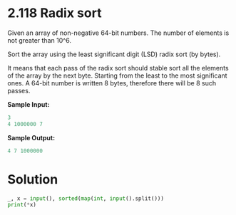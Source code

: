 # 2.118 Radix sort

Given an array of non-negative 64-bit numbers. The number of elements is not greater than 10^6.

Sort the array using the least significant digit (LSD) radix sort (by bytes).

It means that each pass of the radix sort should stable sort all the elements of the array by the next byte. Starting
from the least to the most significant ones. A 64-bit number is written 8 bytes, therefore there will be 8 such passes.

**Sample Input:**

```python
3
4 1000000 7
```

**Sample Output:**

```python
4 7 1000000
```

# Solution

```python
_, x = input(), sorted(map(int, input().split()))
print(*x)
```